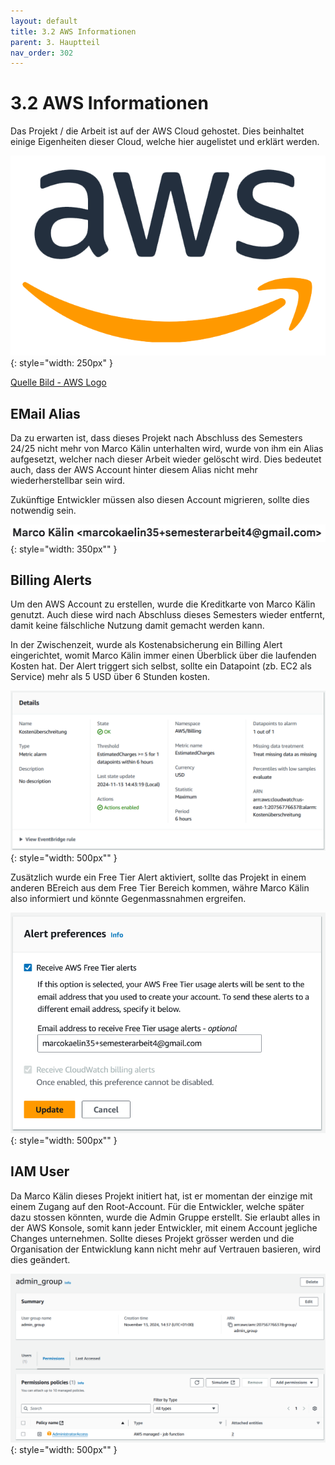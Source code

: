 ```yaml
---
layout: default
title: 3.2 AWS Informationen
parent: 3. Hauptteil
nav_order: 302
---
```


# 3.2 AWS Informationen

Das Projekt / die Arbeit ist auf der AWS Cloud gehostet.
Dies beinhaltet einige Eigenheiten dieser Cloud, welche hier augelistet und erklärt werden.

![AWS Logo](../ressources/images/aws/aws_logo.png){: style="width: 250px" }

[Quelle Bild - AWS Logo](../anhang/600-quellen.html#614-aws-logo)

## EMail Alias

Da zu erwarten ist, dass dieses Projekt nach Abschluss des Semesters 24/25 nicht mehr von Marco Kälin unterhalten wird, wurde von ihm ein Alias aufgesetzt, welcher nach dieser Arbeit wieder gelöscht wird. Dies bedeutet auch, dass der AWS Account hinter diesem Alias nicht mehr wiederherstellbar sein wird.

Zukünftige Entwickler müssen also diesen Account migrieren, sollte dies notwendig sein.

![Email Alias](../ressources/images/aws/email_alias.PNG){: style="width: 350px"" }

## Billing Alerts

Um den AWS Account zu erstellen, wurde die Kreditkarte von Marco Kälin genutzt. Auch diese wird nach Abschluss dieses Semesters wieder entfernt, damit keine fälschliche Nutzung damit gemacht werden kann.

In der Zwischenzeit, wurde als Kostenabsicherung ein Billing Alert eingerichtet, womit Marco Kälin immer einen Überblick über die laufenden Kosten hat. Der Alert triggert sich selbst, sollte ein Datapoint (zb. EC2 als Service) mehr als 5 USD über 6 Stunden kosten.

![Billing Alert](../ressources/images/aws/billing_alert.PNG){: style="width: 500px"" }

Zusätzlich wurde ein Free Tier Alert aktiviert, sollte das Projekt in einem anderen BEreich aus dem Free Tier Bereich kommen, währe Marco Kälin also informiert und könnte Gegenmassnahmen ergreifen.

![Free Tier Alert](../ressources/images/aws/free_tier_alerts.PNG){: style="width: 500px"" }

## IAM User

Da Marco Kälin dieses Projekt initiert hat, ist er momentan der einzige mit einem Zugang auf den Root-Account. Für die Entwickler, welche später dazu stossen könnten, wurde die Admin Gruppe erstellt. Sie erlaubt alles in der AWS Konsole, somit kann jeder Entwickler, mit einem Account jegliche Changes unternehmen. Sollte dieses Projekt grösser werden und die Organisation der Entwicklung kann nicht mehr auf Vertrauen basieren, wird dies geändert.

![Admin Gruppe](../ressources/images/aws/admin_gruppe.PNG){: style="width: 500px"" }
